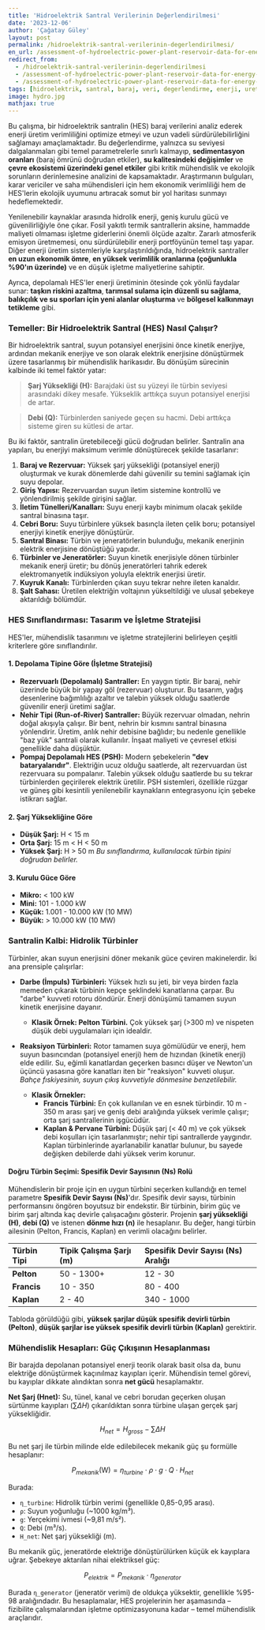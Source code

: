 ```yaml
---
title: 'Hidroelektrik Santral Verilerinin Değerlendirilmesi'
date: '2023-12-06'
author: 'Çağatay Güley'
layout: post
permalink: /hidroelektrik-santral-verilerinin-degerlendirilmesi/
en_url: /assessment-of-hydroelectric-power-plant-reservoir-data-for-energy-production-purposes/
redirect_from:
  - /hidroelektrik-santral-verilerinin-degerlendirilmesi
  - /assessment-of-hydroelectric-power-plant-reservoir-data-for-energy-production-purposes
  - /assessment-of-hydroelectric-power-plant-reservoir-data-for-energy-production-purposes/
tags: [hidroelektrik, santral, baraj, veri, degerlendirme, enerji, uretim]
image: hydro.jpg
mathjax: true
---
```


Bu çalışma, bir hidroelektrik santralin (HES) baraj verilerini analiz ederek enerji üretim verimliliğini optimize etmeyi ve uzun vadeli sürdürülebilirliğini sağlamayı amaçlamaktadır. Bu değerlendirme, yalnızca su seviyesi dalgalanmaları gibi temel parametrelerle sınırlı kalmayıp, **sedimentasyon oranları** (baraj ömrünü doğrudan etkiler), **su kalitesindeki değişimler** ve **çevre ekosistemi üzerindeki genel etkiler** gibi kritik mühendislik ve ekolojik sorunların derinlemesine analizini de kapsamaktadır. Araştırmanın bulguları, karar vericiler ve saha mühendisleri için hem ekonomik verimliliği hem de HES'lerin ekolojik uyumunu artıracak somut bir yol haritası sunmayı hedeflemektedir.

Yenilenebilir kaynaklar arasında hidrolik enerji, geniş kurulu gücü ve güvenilirliğiyle öne çıkar. Fosil yakıtlı termik santrallerin aksine, hammadde maliyeti olmaması işletme giderlerini önemli ölçüde azaltır. Zararlı atmosferik emisyon üretmemesi, onu sürdürülebilir enerji portföyünün temel taşı yapar. Diğer enerji üretim sistemleriyle karşılaştırıldığında, hidroelektrik santraller **en uzun ekonomik ömre**, **en yüksek verimlilik oranlarına (çoğunlukla %90'ın üzerinde)** ve en düşük işletme maliyetlerine sahiptir.

Ayrıca, depolamalı HES'ler enerji üretiminin ötesinde çok yönlü faydalar sunar: **taşkın riskini azaltma**, **tarımsal sulama için düzenli su sağlama**, **balıkçılık ve su sporları için yeni alanlar oluşturma** ve **bölgesel kalkınmayı tetikleme** gibi.

### Temeller: Bir Hidroelektrik Santral (HES) Nasıl Çalışır?

Bir hidroelektrik santral, suyun potansiyel enerjisini önce kinetik enerjiye, ardından mekanik enerjiye ve son olarak elektrik enerjisine dönüştürmek üzere tasarlanmış bir mühendislik harikasıdır. Bu dönüşüm sürecinin kalbinde iki temel faktör yatar:

> **Şarj Yüksekliği (H):** Barajdaki üst su yüzeyi ile türbin seviyesi arasındaki dikey mesafe. Yükseklik arttıkça suyun potansiyel enerjisi de artar.

> **Debi (Q):** Türbinlerden saniyede geçen su hacmi. Debi arttıkça sisteme giren su kütlesi de artar.

Bu iki faktör, santralin üretebileceği gücü doğrudan belirler. Santralin ana yapıları, bu enerjiyi maksimum verimle dönüştürecek şekilde tasarlanır:

1.  **Baraj ve Rezervuar:** Yüksek şarj yüksekliği (potansiyel enerji) oluşturmak ve kurak dönemlerde dahi güvenilir su temini sağlamak için suyu depolar.
2.  **Giriş Yapısı:** Rezervuardan suyun iletim sistemine kontrollü ve yönlendirilmiş şekilde girişini sağlar.
3.  **İletim Tünelleri/Kanalları:** Suyu enerji kaybı minimum olacak şekilde santral binasına taşır.
4.  **Cebri Boru:** Suyu türbinlere yüksek basınçla ileten çelik boru; potansiyel enerjiyi kinetik enerjiye dönüştürür.
5.  **Santral Binası:** Türbin ve jeneratörlerin bulunduğu, mekanik enerjinin elektrik enerjisine dönüştüğü yapıdır.
6.  **Türbinler ve Jeneratörler:** Suyun kinetik enerjisiyle dönen türbinler mekanik enerji üretir; bu dönüş jeneratörleri tahrik ederek elektromanyetik indüksiyon yoluyla elektrik enerjisi üretir.
7.  **Kuyruk Kanalı:** Türbinlerden çıkan suyu tekrar nehre ileten kanaldır.
8.  **Şalt Sahası:** Üretilen elektriğin voltajının yükseltildiği ve ulusal şebekeye aktarıldığı bölümdür.

### HES Sınıflandırması: Tasarım ve İşletme Stratejisi

HES'ler, mühendislik tasarımını ve işletme stratejilerini belirleyen çeşitli kriterlere göre sınıflandırılır.

#### 1. Depolama Tipine Göre (İşletme Stratejisi)

* **Rezervuarlı (Depolamalı) Santraller:** En yaygın tiptir. Bir baraj, nehir üzerinde büyük bir yapay göl (rezervuar) oluşturur. Bu tasarım, yağış desenlerine bağımlılığı azaltır ve talebin yüksek olduğu saatlerde güvenilir enerji üretimi sağlar.
* **Nehir Tipi (Run-of-River) Santraller:** Büyük rezervuar olmadan, nehrin doğal akışıyla çalışır. Bir bent, nehrin bir kısmını santral binasına yönlendirir. Üretim, anlık nehir debisine bağlıdır; bu nedenle genellikle "baz yük" santrali olarak kullanılır. İnşaat maliyeti ve çevresel etkisi genellikle daha düşüktür.
* **Pompaj Depolamalı HES (PSH):** Modern şebekelerin **"dev bataryalarıdır"**. Elektriğin ucuz olduğu saatlerde, alt rezervuardan üst rezervuara su pompalanır. Talebin yüksek olduğu saatlerde bu su tekrar türbinlerden geçirilerek elektrik üretilir. PSH sistemleri, özellikle rüzgar ve güneş gibi kesintili yenilenebilir kaynakların entegrasyonu için şebeke istikrarı sağlar.

#### 2. Şarj Yüksekliğine Göre

* **Düşük Şarj:** H < 15 m
* **Orta Şarj:** 15 m < H < 50 m
* **Yüksek Şarj:** H > 50 m
    *Bu sınıflandırma, kullanılacak türbin tipini doğrudan belirler.*

#### 3. Kurulu Güce Göre

* **Mikro:** < 100 kW
* **Mini:** 101 - 1.000 kW
* **Küçük:** 1.001 - 10.000 kW (10 MW)
* **Büyük:** > 10.000 kW (10 MW)

### Santralin Kalbi: Hidrolik Türbinler

Türbinler, akan suyun enerjisini döner mekanik güce çeviren makinelerdir. İki ana prensiple çalışırlar:

* **Darbe (İmpuls) Türbinleri:** Yüksek hızlı su jeti, bir veya birden fazla memeden çıkarak türbinin kepçe şeklindeki kanatlarına çarpar. Bu "darbe" kuvveti rotoru döndürür. Enerji dönüşümü tamamen suyun kinetik enerjisine dayanır.
    * **Klasik Örnek: Pelton Türbini.** Çok yüksek şarj (>300 m) ve nispeten düşük debi uygulamaları için idealdir.

* **Reaksiyon Türbinleri:** Rotor tamamen suya gömülüdür ve enerji, hem suyun basıncından (potansiyel enerji) hem de hızından (kinetik enerji) elde edilir. Su, eğimli kanatlardan geçerken basıncı düşer ve Newton'un üçüncü yasasına göre kanatları iten bir "reaksiyon" kuvveti oluşur. *Bahçe fıskiyesinin, suyun çıkış kuvvetiyle dönmesine benzetilebilir.*
    * **Klasik Örnekler:**
        * **Francis Türbini:** En çok kullanılan ve en esnek türbindir. 10 m - 350 m arası şarj ve geniş debi aralığında yüksek verimle çalışır; orta şarj santrallerinin işgücüdür.
        * **Kaplan & Pervane Türbini:** Düşük şarj (< 40 m) ve çok yüksek debi koşulları için tasarlanmıştır; nehir tipi santrallerde yaygındır. Kaplan türbinlerinde ayarlanabilir kanatlar bulunur, bu sayede değişken debilerde dahi yüksek verim korunur.

#### Doğru Türbin Seçimi: Spesifik Devir Sayısının (Ns) Rolü

Mühendislerin bir proje için en uygun türbini seçerken kullandığı en temel parametre **Spesifik Devir Sayısı (Ns)**'dır. Spesifik devir sayısı, türbinin performansını öngören boyutsuz bir endekstir. Bir türbinin, birim güç ve birim şarj altında kaç devirle çalışacağını gösterir. Projenin **şarj yüksekliği (H)**, **debi (Q)** ve istenen **dönme hızı (n)** ile hesaplanır. Bu değer, hangi türbin ailesinin (Pelton, Francis, Kaplan) en verimli olacağını belirler.

| Türbin Tipi      | Tipik Çalışma Şarjı (m) | Spesifik Devir Sayısı (Ns) Aralığı |
| :--------------- | :---------------------- | :---------------------------------- |
| **Pelton** | 50 - 1300+                | 12 - 30                             |
| **Francis** | 10 - 350                  | 80 - 400                            |
| **Kaplan** | 2 - 40                    | 340 - 1000                          |

Tabloda görüldüğü gibi, **yüksek şarjlar düşük spesifik devirli türbin (Pelton)**, **düşük şarjlar ise yüksek spesifik devirli türbin (Kaplan)** gerektirir.

### Mühendislik Hesapları: Güç Çıkışının Hesaplanması

Bir barajda depolanan potansiyel enerji teorik olarak basit olsa da, bunu elektriğe dönüştürmek kaçınılmaz kayıpları içerir. Mühendisin temel görevi, bu kayıplar dikkate alındıktan sonra **net gücü** hesaplamaktır.

**Net Şarj (Hnet):** Su, tünel, kanal ve cebri borudan geçerken oluşan sürtünme kayıpları ($\sum \Delta H$) çıkarıldıktan sonra türbine ulaşan gerçek şarj yüksekliğidir.

$$H_{net} = H_{gross} - \sum \Delta H$$

Bu net şarj ile türbin milinde elde edilebilecek mekanik güç şu formülle hesaplanır:

$$P_{mekanik} (\text{W}) = \eta_{turbine} \cdot \rho \cdot g \cdot Q \cdot H_{net}$$

Burada:
* `η_turbine`: Hidrolik türbin verimi (genellikle 0,85-0,95 arası).
* `ρ`: Suyun yoğunluğu (~1000 kg/m³).
* `g`: Yerçekimi ivmesi (~9,81 m/s²).
* `Q`: Debi (m³/s).
* `H_net`: Net şarj yüksekliği (m).

Bu mekanik güç, jeneratörde elektriğe dönüştürülürken küçük ek kayıplara uğrar. Şebekeye aktarılan nihai elektriksel güç:

$$P_{elektrik} = P_{mekanik} \cdot \eta_{generator}$$

Burada `η_generator` (jeneratör verimi) de oldukça yüksektir, genellikle %95-98 aralığındadır. Bu hesaplamalar, HES projelerinin her aşamasında – fizibilite çalışmalarından işletme optimizasyonuna kadar – temel mühendislik araçlarıdır.